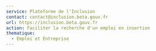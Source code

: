 ```yaml
---
service: Plateforme de l'Inclusion
contact: contact@inclusion.beta.gouv.fr
url: https://inclusion.beta.gouv.fr
action: Faciliter la recherche d'un emploi en insertion
thematique:
  - Emploi et Entreprise
---
```

